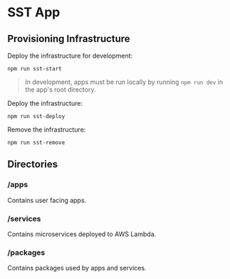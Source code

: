 # SST App

## Provisioning Infrastructure

Deploy the infrastructure for development:

```console
npm run sst-start
```

> In development, apps must be run locally by running `npm run dev` in the app's root directory.

Deploy the infrastructure:

```console
npm run sst-deploy
```

Remove the infrastructure:

```console
npm run sst-remove
```

## Directories

### /apps

Contains user facing apps.

### /services

Contains microservices deployed to AWS Lambda.

### /packages

Contains packages used by apps and services.
